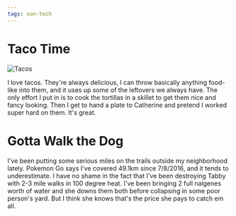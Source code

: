 ```yaml
---
tags: non-tech
---
```


[tacos]: https://lh3.googleusercontent.com/MQj-oTV-0NVZ8ehvrcy8kBr17FcHirQ2EtxKm2lIRH_UfaSnx5OyPCFLPGQMa9MPWRwrJwdjo3zYWusaL1OUs410ZiNeK7hfyaayUU58GxLO_BfR1neaoxijIFs5e1LzeTuCS2XPOuPwx8W7-tqtQIykQ6_C4N848LZmLTUQbOmrPJ07QHNKhSeu9IfoidCUDqwyE8wutQSYwC2wEJKj5fTC9igC-pms9_LaUCefc5wPjj1x9WfsjVzMnjOjRwnKT-R3uecpgISrq2X5iHGjmL6is33mVFu9QI2vm-fmKRa39rpn4HOOdziP3FN_oI6TaA8L1BQ0uGwUFQ0YkWA8s9FMMdYwb3MbP2Mkz-Jq2pdlAV8PmIxf-5MrcnEAr-xQnO01SZukRnu2nJaD5N4NuoX8OIGrgQMIlBRaMS_iMFkd7__rnQFlhxwUcDKo9qFOoB8qacyr_k5NAafFPp6UTgbVSRvYi4IgSy_YdTlxTp-VCfFDkyE3B8QIcK1c7Jl3Gq6TRPEpmENv8C793FUeZgQBN0h-arAVUB7CgOoY0ARZUWFpog69OCwaU8L2Dxt-fVRyP_WDhQXYVWZ6BYYMEIfDqAGXKVU=w1016-h805-no "Tacos"

# Taco Time

![Tacos][tacos]

I love tacos. They're always delicious, I can throw basically anything food-like into them, and it uses up some of the leftovers we always have. The only effort I put in is to cook the tortillas in a skillet to get them nice and fancy looking. Then I get to hand a plate to Catherine and pretend I worked super hard on them. It's great.

# Gotta Walk the Dog

I've been putting some serious miles on the trails outside my neighborhood lately. Pokemon Go says I've covered 49.1km since 7/8/2016, and it tends to underestimate. I have no shame in the fact that I've been destroying Tabby with 2-3 mile walks in 100 degree heat. I've been bringing 2 full nalgenes worth of water and she downs them both before collapsing in some poor person's yard. But I think she knows that's the price she pays to catch em all.
